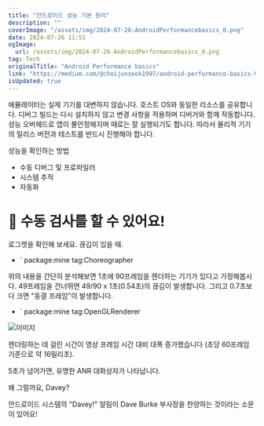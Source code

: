 ```yaml
---
title: "안드로이드 성능 기본 원리"
description: ""
coverImage: "/assets/img/2024-07-26-AndroidPerformancebasics_0.png"
date: 2024-07-26 11:51
ogImage: 
  url: /assets/img/2024-07-26-AndroidPerformancebasics_0.png
tag: Tech
originalTitle: "Android Performance basics"
link: "https://medium.com/@choijunseok1997/android-performance-basics-98c2a099b5e5"
isUpdated: true
---
```






에뮬레이터는 실제 기기를 대변하지 않습니다. 호스트 OS와 동일한 리소스를 공유합니다. 디버그 빌드는 다시 설치하지 않고 변경 사항을 적용하며 디버거와 함께 작동합니다. 성능 오버헤드로 앱이 불안정해지며 때로는 잘 실행되기도 합니다. 따라서 물리적 기기의 릴리스 버전과 테스트를 반드시 진행해야 합니다.

성능을 확인하는 방법

- 수동 디버그 및 프로파일러
- 시스템 추적
- 자동화

# 📌 수동 검사를 할 수 있어요!

<div class="content-ad"></div>

로그캣을 확인해 보세요. 끊김이 있을 때.

- ` package:mine tag:Choreographer

위의 내용을 간단히 분석해보면 1초에 90프레임을 렌더하는 기기가 있다고 가정해봅시다. 49프레임을 건너뛰면 49/90 x 1초(0.54초)의 끊김이 발생합니다. 그리고 0.7초보다 크면 "동결 프레임"이 발생합니다.

- ` package:mine tag:OpenGLRenderer

<div class="content-ad"></div>


![이미지](/assets/img/2024-07-26-AndroidPerformancebasics_0.png)

렌더링하는 데 걸린 시간이 영상 프레임 시간 대비 대폭 증가했습니다 (초당 60프레임 기준으로 약 16밀리초).

5초가 넘어가면, 유명한 ANR 대화상자가 나타납니다.

왜 그럴까요, Davey?


<div class="content-ad"></div>

안드로이드 시스템의 "Davey!" 알림이 Dave Burke 부사장을 찬양하는 것이라는 소문이 있어요!